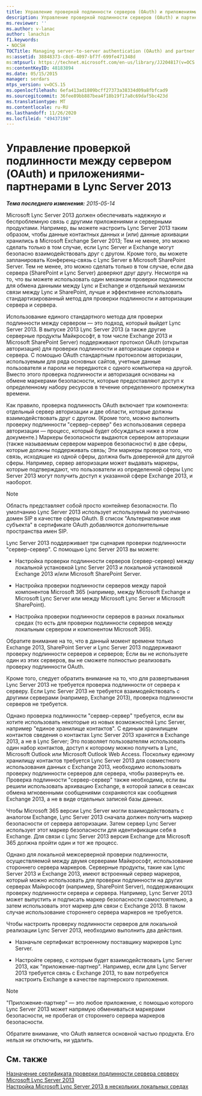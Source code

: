 ```yaml
---
title: Управление проверкой подлинности серверов (OAuth) и приложениями-партнерами
description: Управление проверкой подлинности серверов (OAuth) и партнерских приложений.
ms.reviewer: ''
ms.author: v-lanac
author: lanachin
f1.keywords:
- NOCSH
TOCTitle: Managing server-to-server authentication (OAuth) and partner applications
ms:assetid: 38848373-c8c6-4097-bf7f-699fe471348d
ms:mtpsurl: https://technet.microsoft.com/en-us/library/JJ204817(v=OCS.15)
ms:contentKeyID: 48183894
ms.date: 05/15/2015
manager: serdars
mtps_version: v=OCS.15
ms.openlocfilehash: 6efa413ad1809bcff27373a38334d09a8fbfcad9
ms.sourcegitcommit: 36fee89bb887bea4f18b19f17a8c69daf5bc423d
ms.translationtype: MT
ms.contentlocale: ru-RU
ms.lasthandoff: 11/26/2020
ms.locfileid: "49437198"
---
```

# <a name="managing-server-to-server-authentication-oauth-and-partner-applications-in-lync-server-2013"></a>Управление проверкой подлинности между сервером (OAuth) и приложениями-партнерами в Lync Server 2013

<div data-xmlns="http://www.w3.org/1999/xhtml">

<div class="topic" data-xmlns="http://www.w3.org/1999/xhtml" data-msxsl="urn:schemas-microsoft-com:xslt" data-cs="https://msdn.microsoft.com/">

<div data-asp="https://msdn2.microsoft.com/asp">



</div>

<div id="mainSection">

<div id="mainBody">

<span> </span>

_**Тема последнего изменения:** 2015-05-14_

Microsoft Lync Server 2013 должен обеспечивать надежную и беспроблемную связь с другими приложениями и серверными продуктами. Например, вы можете настроить Lync Server 2013 таким образом, чтобы данные контактных данных и (или) данные архивации хранились в Microsoft Exchange Server 2013; Тем не менее, это можно сделать только в том случае, если Lync Server и Exchange могут безопасно взаимодействовать друг с другом. Кроме того, вы можете запланировать Конференц-связь с Lync Server в Microsoft SharePoint Server. Тем не менее, это можно сделать только в том случае, если два сервера (SharePoint и Lync Server) доверяют друг другу. Несмотря на то, что вы можете использовать один механизм проверки подлинности для обмена данными между Lync и Exchange и отдельный механизм связи между Lync и SharePoint, лучше и эффективнее использовать стандартизированный метод для проверки подлинности и авторизации сервера и сервера.

Использование единого стандартного метода для проверки подлинности между сервером — это подход, который выйдет Lync Server 2013. В выпуске 2013 Lync Server 2013 (а также другие серверные продукты Майкрософт, в том числе Exchange 2013 и Microsoft SharePoint Server) поддерживают протокол OAuth (открытая авторизация) для проверки подлинности и авторизации сервера и сервера. С помощью OAuth стандартным протоколом авторизации, используемым для ряда основных сайтов, учетные данные пользователя и пароли не передаются с одного компьютера на другой. Вместо этого проверка подлинности и авторизация основаны на обмене маркерами безопасности, которые предоставляют доступ к определенному набору ресурсов в течение определенного промежутка времени.

Как правило, проверка подлинность OAuth включает три компонента: отдельный сервер авторизации и две области, которые должны взаимодействовать друг с другом. (Кроме того, можно выполнить проверку подлинности "сервер-сервер" без использования сервера авторизации — процесс, который будет обсуждаться ниже в этом документе.) Маркеры безопасности выдаются сервером авторизации (также называемым сервером маркеров безопасности) в две сферы, которые должны поддерживать связь; Эти маркеры проверки того, что связь, исходящие из одной сферы, должна быть доверенной для другой сферы. Например, сервер авторизации может выдавать маркеры, которые подтверждают, что пользователи из определенной сферы Lync Server 2013 могут получить доступ к указанной сфере Exchange 2013, и наоборот.

<div>


> [!NOTE]
> Область представляет собой просто контейнер безопасности. По умолчанию Lync Server 2013 использует используемый по умолчанию домен SIP в качестве сферы OAuth. В список "Альтернативное имя субъекта" в сертификате OAuth добавляются дополнительные пространства имен SIP.



</div>

Lync Server 2013 поддерживает три сценария проверки подлинности "сервер-сервер". С помощью Lync Server 2013 вы можете:

  - Настройка проверки подлинности серверов (сервер-сервер) между локальной установкой Lync Server 2013 и локальной установкой Exchange 2013 и/или Microsoft SharePoint Server.

  - Настройка проверки подлинности серверов между парой компонентов Microsoft 365 (например, между Microsoft Exchange и Microsoft Lync Server или между Microsoft Lync Server и Microsoft SharePoint).

  - Настройка проверки подлинности серверов в разных локальных средах (то есть для проверки подлинности серверов между локальным сервером и компонентом Microsoft 365).

Обратите внимание на то, что в данный момент времени только Exchange 2013, SharePoint Server и Lync Server 2013 поддерживают проверку подлинности серверов и серверов; Если вы не используете один из этих серверов, вы не сможете полностью реализовать проверку подлинности OAuth.

Кроме того, следует обратить внимание на то, что для развертывания Lync Server 2013 не требуется проверка подлинности от сервера к серверу. Если Lync Server 2013 не требуется взаимодействовать с другими серверами (например, Exchange 2013), проверка подлинности серверов не требуется.

Однако проверка подлинности "сервер-сервер" требуется, если вы хотите использовать некоторые из новых возможностей Lync Server, например "единое хранилище контактов". С единым хранилищем контактов сведения о контактах Lync Server 2013 хранятся в Exchange 2013, а не в Lync Server; Это позволяет пользователям использовать один набор контактов, доступ к которому можно получить в Lync, Microsoft Outlook или Microsoft Outlook Web Access. Поскольку единому хранилищу контактов требуется Lync Server 2013 для совместного использования данных с Exchange 2013, необходимо использовать проверку подлинности серверов для сервера, чтобы развернуть ее. Проверка подлинности "сервер-сервер" также необходима, если вы решили использовать архивацию Exchange, в которой записи в сеансах обмена мгновенными сообщениями сохраняются как сообщения Exchange 2013, а не в виде отдельных записей базы данных.

Чтобы Microsoft 365 версии Lync Server могли взаимодействовать с аналогом Exchange, Lync Server 2013 сначала должен получить маркер безопасности от сервера авторизации. Затем сервер Lync Server использует этот маркер безопасности для идентификации себя в Exchange. Для связи с Lync Server 2013 версия Exchange для Microsoft 365 должна пройти один и тот же процесс.

Однако для локальной межсерверной проверки подлинности, осуществляемой между двумя серверами Майкрософт, использование стороннего сервера маркеров. Серверные продукты, такие как Lync Server 2013 и Exchange 2013, имеют встроенный сервер маркеров, который можно использовать для проверки подлинности на других серверах Майкрософт (например, SharePoint Server), поддерживающих проверку подлинности сервера и сервера. Например, Lync Server 2013 может выпустить и подписать маркер безопасности самостоятельно, а затем использовать этот маркер для связи с Exchange 2013. В таком случае использование стороннего сервера маркеров не требуется.

Чтобы настроить проверку подлинности серверов для локальной реализации Lync Server 2013, необходимо выполнить два действия.

  - Назначьте сертификат встроенному поставщику маркеров Lync Server.

  - Настройте сервер, с которым будет взаимодействовать Lync Server 2013, как "приложение-партнер". Например, если для Lync Server 2013 требуется связь с Exchange 2013, то вам потребуется настроить Exchange в качестве партнерского приложения.

<div>


> [!NOTE]
> "Приложение-партнер" — это любое приложение, с помощью которого Lync Server 2013 может напрямую обмениваться маркерами безопасности, не пробегая от стороннего сервера маркеров безопасности.



</div>

Обратите внимание, что OAuth является основной частью продукта. Его нельзя ни отключить, ни удалить.

<div>

## <a name="see-also"></a>См. также


[Назначение сертификата проверки подлинности сервера серверу Microsoft Lync Server 2013](lync-server-2013-assigning-a-server-to-server-authentication-certificate-to-lync-server-2013.md)  
[Настройка Microsoft Lync Server 2013 в нескольких локальных средах](lync-server-2013-configuring-lync-server-in-a-cross-premises-environment.md)  
  

</div>

</div>

<span> </span>

</div>

</div>

</div>

